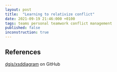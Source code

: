 ```yaml
---
layout: post
title:  "Learning to relativize conflict"
date: 2021-09-19 21:46:000 +0100
tags: teams personal teamwork conflict management
published: false
inconstruction: true
---
```




## References 

[dgis/xsddiagram](https://github.com/dgis/xsddiagram) on GitHub



